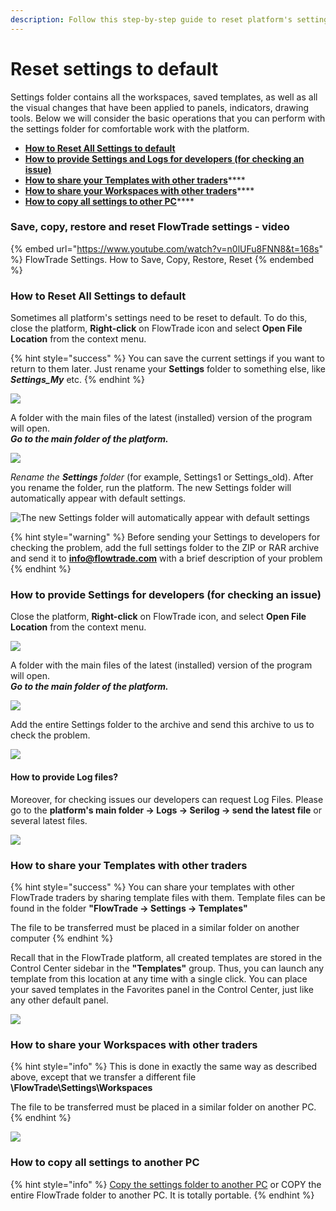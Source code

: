```yaml
---
description: Follow this step-by-step guide to reset platform's settings to default
---
```


# Reset settings to default

Settings folder contains all the workspaces, saved templates, as well as all the visual changes that have been applied to panels, indicators, drawing tools. Below we will consider the basic operations that you can perform with the settings folder for comfortable work with the platform.

* ****[**How to Reset All Settings to default**](reset-settings-to-default.md#how-to-reset-all-settings-to-default)****
* ****[**How to provide Settings and Logs for developers (for checking an issue)**](reset-settings-to-default.md#how-to-provide-settings-for-developers-for-checking-an-issue)****
* [**How to share your Templates with other traders**](reset-settings-to-default.md#how-to-share-your-templates-with-other-traders)****
* [**How to share your  Workspaces with other traders**](reset-settings-to-default.md#how-to-share-your-workspaces-with-other-traders)****
* [**How to copy all settings to other PC**](reset-settings-to-default.md#how-to-copy-all-settings-to-other-pc)****

### **Save, copy, restore and reset FlowTrade settings - video**

{% embed url="https://www.youtube.com/watch?v=n0lUFu8FNN8&t=168s" %}
FlowTrade Settings. How to Save, Copy, Restore, Reset
{% endembed %}

### How to Reset All Settings to default

Sometimes all platform's settings need to be reset to default. To do this, close the platform, **Right-click** on FlowTrade icon and select **Open File Location** from the context menu.

{% hint style="success" %}
You can save the current settings if you want to return to them later. Just rename your **Settings** folder to something else, like _**Settings\_My**_ etc.
{% endhint %}

![](../.gitbook/assets/screenshot\_39.png)

A folder with the main files of the latest (installed) version of the program will open. \
_**Go to the main folder of the platform.**_

![](../.gitbook/assets/screenshot\_40.png)

_Rename the **Settings** folder_ (for example, Settings1 or Settings\_old). After you rename the folder, run the platform. The new Settings folder will automatically appear with default settings.

![The new Settings folder will automatically appear with default settings](../.gitbook/assets/settings-folder.gif)

{% hint style="warning" %}
Before sending your Settings to developers for checking the problem, add the full settings folder to the ZIP or RAR archive and send it to **info@flowtrade.com** with a brief description of your problem
{% endhint %}

### How to provide Settings for developers (for checking an issue)

Close the platform, **Right-click** on FlowTrade icon, and select **Open File Location** from the context menu.

![](../.gitbook/assets/screenshot\_39.png)

A folder with the main files of the latest (installed) version of the program will open.\
_**Go to the main folder of the platform.**_

![](../.gitbook/assets/screenshot\_40.png)

Add the entire Settings folder to the archive and send this archive to us to check the problem.

![](<../.gitbook/assets/image (265).png>)

#### How to provide Log files?

Moreover, for checking issues our developers can request Log Files. Please go to the **platform's main folder -> Logs -> Serilog -> send the latest file** or several latest files.&#x20;

![](<../.gitbook/assets/image (267).png>)

### How to share your Templates with other traders

{% hint style="success" %}
You can share your templates with other FlowTrade traders by sharing template files with them. Template files can be found in the folder **"FlowTrade -> Settings -> Templates"**

The file to be transferred must be placed in a similar folder on another computer
{% endhint %}

Recall that in the FlowTrade platform, all created templates are stored in the Control Center sidebar in the **"Templates"** group. Thus, you can launch any template from this location at any time with a single click. You can place your saved templates in the Favorites panel in the Control Center, just like any other default panel.

![](<../.gitbook/assets/image (313).png>)

### How to share your Workspaces with other traders

{% hint style="info" %}
This is done in exactly the same way as described above, except that we transfer a different file **\FlowTrade\Settings\Workspaces**

The file to be transferred must be placed in a similar folder on another PC.
{% endhint %}

![](<../.gitbook/assets/image (311).png>)

### How to copy all settings to another PC

{% hint style="info" %}
[Copy the settings folder to another PC](reset-settings-to-default.md#how-to-provide-settings-for-developers-for-checking-an-issue) or COPY the entire FlowTrade folder to another PC. It is totally portable.
{% endhint %}





